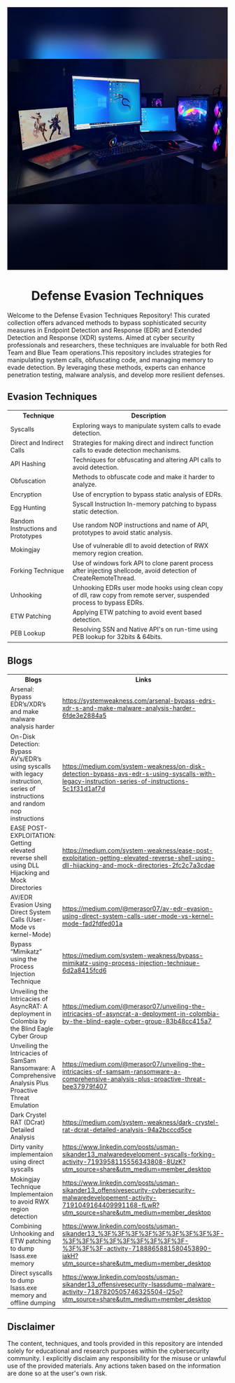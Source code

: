 <html>
<body>
 <div align=center>
<img src="https://github.com/Offensive-Panda/DefenseEvasionTechniques/blob/main/Assests/My-Setup.jpg" alt="MYSETUP" width="600" height="600">
</div>
    <h1 align=center>Defense Evasion Techniques</h1>
   <p>Welcome to the Defense Evasion Techniques Repository! This curated collection offers advanced methods to bypass sophisticated security measures in Endpoint Detection and Response (EDR) and Extended Detection and Response (XDR) systems. Aimed at cyber security professionals and researchers, these techniques are invaluable for both Red Team and Blue Team operations.This repository includes strategies for manipulating system calls, obfuscating code, and managing memory to evade detection. By leveraging these methods, experts can enhance penetration testing, malware analysis, and develop more resilient defenses.</p>
    <h2>Evasion Techniques</h2>
 <table>
        <tr>
            <th>Technique</th>
            <th>Description</th>
        </tr>
        <tr>
            <td>Syscalls</td>
            <td>Exploring ways to manipulate system calls to evade detection.</td>
        </tr>
        <tr>
            <td>Direct and Indirect Calls</td>
            <td>Strategies for making direct and indirect function calls to evade detection mechanisms.</td>
        </tr>
        <tr>
            <td>API Hashing</td>
            <td>Techniques for obfuscating and altering API calls to avoid detection.</td>
        </tr>
        <tr>
            <td>Obfuscation</td>
            <td>Methods to obfuscate code and make it harder to analyze.</td>
        </tr>
        <tr>
            <td>Encryption</td>
            <td>Use of encryption to bypass static analysis of EDRs.</td>
        </tr>
        <tr>
            <td>Egg Hunting</td>
            <td>Syscall Instruction In-memory patching to bypass static detection.</td>
        </tr>
        <tr>
            <td>Random Instructions and Prototypes</td>
            <td>Use random NOP instructions and name of API, prototypes to avoid static analysis.</td>
        </tr>
        <tr>
            <td>Mokingjay</td>
            <td>Use of vulnerable dll to avoid detection of RWX memory region creation.</td>
        </tr>
        <tr>
            <td>Forking Technique</td>
            <td>Use of windows fork API to clone parent process after injecting shellcode, avoid detection of CreateRemoteThread.</td>
        </tr>
        <tr>
            <td>Unhooking</td>
            <td>Unhooking EDRs user mode hooks using clean copy of dll, raw copy from remote server, suspended process to bypass EDRs.</td>
        </tr>
        <tr>
            <td>ETW Patching</td>
            <td>Applying ETW patching to avoid event based detection.</td>
        </tr>
        <tr>
            <td>PEB Lookup</td>
            <td>Resolving SSN and Native API's on run-time using PEB lookup for 32bits & 64bits.</td>
        </tr>
    </table>
   <h2>Blogs</h2>
    <table class="blogs-table">
        <tr>
            <th>Blogs</th>
            <th>Links</th>
        </tr>
        <tr>
            <td>Arsenal: Bypass EDR’s/XDR’s and make malware analysis harder</td>
            <td><a href="https://systemweakness.com/arsenal-bypass-edrs-xdr-s-and-make-malware-analysis-harder-6fde3e2884a5">https://systemweakness.com/arsenal-bypass-edrs-xdr-s-and-make-malware-analysis-harder-6fde3e2884a5</a></td>
        </tr>
        <tr>
            <td>On-Disk Detection: Bypass AV’s/EDR’s using syscalls with legacy instruction, series of instructions and random nop instructions</td>
            <td><a href="https://medium.com/system-weakness/on-disk-detection-bypass-avs-edr-s-using-syscalls-with-legacy-instruction-series-of-instructions-5c1f31d1af7d">https://medium.com/system-weakness/on-disk-detection-bypass-avs-edr-s-using-syscalls-with-legacy-instruction-series-of-instructions-5c1f31d1af7d</a></td>
        </tr>
        <tr>
            <td>EASE POST-EXPLOITATION: Getting elevated reverse shell using DLL Hijacking and Mock Directories</td>
            <td><a href="https://medium.com/system-weakness/ease-post-exploitation-getting-elevated-reverse-shell-using-dll-hijacking-and-mock-directories-2fc2c7a3cdae">https://medium.com/system-weakness/ease-post-exploitation-getting-elevated-reverse-shell-using-dll-hijacking-and-mock-directories-2fc2c7a3cdae</a></td>
        </tr>
        <tr>
            <td>AV/EDR Evasion Using Direct System Calls (User-Mode vs kernel-Mode)</td>
            <td><a href="https://medium.com/@merasor07/av-edr-evasion-using-direct-system-calls-user-mode-vs-kernel-mode-fad2fdfed01a">https://medium.com/@merasor07/av-edr-evasion-using-direct-system-calls-user-mode-vs-kernel-mode-fad2fdfed01a</a></td>
        </tr>
        <tr>
            <td>Bypass “Mimikatz” using the Process Injection Technique</td>
            <td><a href="https://medium.com/system-weakness/bypass-mimikatz-using-process-injection-technique-6d2a8415fcd6">https://medium.com/system-weakness/bypass-mimikatz-using-process-injection-technique-6d2a8415fcd6</a></td>
        </tr>
        <tr>
            <td>Unveiling the Intricacies of AsyncRAT: A deployment in Colombia by the Blind Eagle Cyber Group</td>
            <td><a href="https://medium.com/@merasor07/unveiling-the-intricacies-of-asyncrat-a-deployment-in-colombia-by-the-blind-eagle-cyber-group-83b48cc415a7">https://medium.com/@merasor07/unveiling-the-intricacies-of-asyncrat-a-deployment-in-colombia-by-the-blind-eagle-cyber-group-83b48cc415a7</a></td>
        </tr>
        <tr>
            <td>Unveiling the Intricacies of SamSam Ransomware: A Comprehensive Analysis Plus Proactive Threat Emulation</td>
            <td><a href="https://medium.com/@merasor07/unveiling-the-intricacies-of-samsam-ransomware-a-comprehensive-analysis-plus-proactive-threat-bee37979f407">https://medium.com/@merasor07/unveiling-the-intricacies-of-samsam-ransomware-a-comprehensive-analysis-plus-proactive-threat-bee37979f407</a></td>
        </tr>
        <tr>
            <td>Dark Crystel RAT (DCrat) Detailed Analysis</td>
            <td><a href="https://medium.com/system-weakness/dark-crystel-rat-dcrat-detailed-analysis-94a2bcccd5ce">https://medium.com/system-weakness/dark-crystel-rat-dcrat-detailed-analysis-94a2bcccd5ce</a></td>
        </tr>
        <tr>
            <td>Dirty vanity implementaion using direct syscalls</td>
            <td><a href="https://www.linkedin.com/posts/usman-sikander13_malwaredevelopment-syscalls-forking-activity-7193958115556343808-8UzK?utm_source=share&utm_medium=member_desktop">https://www.linkedin.com/posts/usman-sikander13_malwaredevelopment-syscalls-forking-activity-7193958115556343808-8UzK?utm_source=share&utm_medium=member_desktop</a></td>
        </tr>
        <tr>
            <td>Mokingjay Technique Implementaion to avoid RWX region detection</td>
            <td><a href="https://www.linkedin.com/posts/usman-sikander13_offensivesecurity-cybersecurity-malwaredevelopement-activity-7191049164409991168-fLwR?utm_source=share&utm_medium=member_desktop">https://www.linkedin.com/posts/usman-sikander13_offensivesecurity-cybersecurity-malwaredevelopement-activity-7191049164409991168-fLwR?utm_source=share&utm_medium=member_desktop</a></td>
        </tr>
        <tr>
            <td>Combining Unhooking and ETW patching to dump lsass.exe memory</td>
            <td><a href="https://www.linkedin.com/posts/usman-sikander13_%3F%3F%3F%3F%3F%3F%3F%3F%3F-%3F%3F%3F%3F%3F%3F%3F%3F%3F-%3F%3F%3F-activity-7188865881580453890-iakH?utm_source=share&utm_medium=member_desktop">https://www.linkedin.com/posts/usman-sikander13_%3F%3F%3F%3F%3F%3F%3F%3F%3F-%3F%3F%3F%3F%3F%3F%3F%3F%3F-%3F%3F%3F-activity-7188865881580453890-iakH?utm_source=share&utm_medium=member_desktop</a></td>
        </tr>
        <tr>
            <td>Direct syscalls to dump lsass.exe memory and offline dumping</td>
            <td><a href="https://www.linkedin.com/posts/usman-sikander13_offensivesecurity-lsassdump-malware-activity-7187820505746325504-l25o?utm_source=share&utm_medium=member_desktop">https://www.linkedin.com/posts/usman-sikander13_offensivesecurity-lsassdump-malware-activity-7187820505746325504-l25o?utm_source=share&utm_medium=member_desktop</a></td>
        </tr>
    </table>
    
    
<div class="disclaimer">
        <h2>Disclaimer</h2>
        <p>The content, techniques, and tools provided in this repository are intended solely for educational and research purposes within the cybersecurity community. I explicitly disclaim any responsibility for the misuse or unlawful use of the provided materials. Any actions taken based on the information are done so at the user's own risk.</p>
    </div>
</body>
</html>
